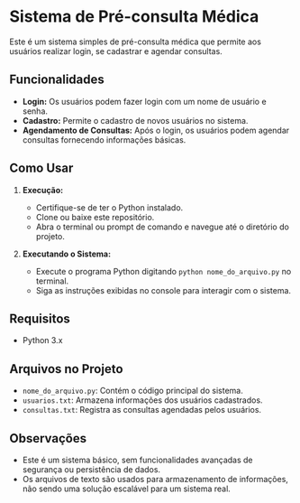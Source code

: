 # Sistema de Pré-consulta Médica

Este é um sistema simples de pré-consulta médica que permite aos usuários realizar login, se cadastrar e agendar consultas.

## Funcionalidades

- **Login:** Os usuários podem fazer login com um nome de usuário e senha.
- **Cadastro:** Permite o cadastro de novos usuários no sistema.
- **Agendamento de Consultas:** Após o login, os usuários podem agendar consultas fornecendo informações básicas.

## Como Usar

1. **Execução:**
    - Certifique-se de ter o Python instalado.
    - Clone ou baixe este repositório.
    - Abra o terminal ou prompt de comando e navegue até o diretório do projeto.

2. **Executando o Sistema:**
    - Execute o programa Python digitando `python nome_do_arquivo.py` no terminal.
    - Siga as instruções exibidas no console para interagir com o sistema.

## Requisitos

- Python 3.x

## Arquivos no Projeto

- `nome_do_arquivo.py`: Contém o código principal do sistema.
- `usuarios.txt`: Armazena informações dos usuários cadastrados.
- `consultas.txt`: Registra as consultas agendadas pelos usuários.

## Observações

- Este é um sistema básico, sem funcionalidades avançadas de segurança ou persistência de dados.
- Os arquivos de texto são usados para armazenamento de informações, não sendo uma solução escalável para um sistema real.

